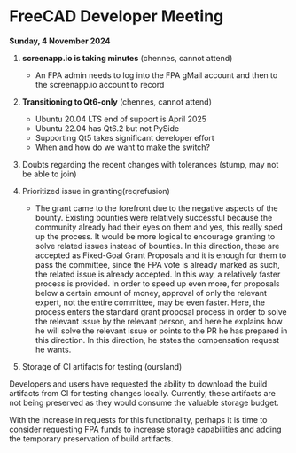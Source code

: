 # FreeCAD Developer Meeting

**Sunday, 4 November 2024**

1. **screenapp.io is taking minutes** (chennes, cannot attend)
   - An FPA admin needs to log into the FPA gMail account and then to the screenapp.io account to record
    
2. **Transitioning to Qt6-only** (chennes, cannot attend)
   - Ubuntu 20.04 LTS end of support is April 2025
   - Ubuntu 22.04 has Qt6.2 but not PySide
   - Supporting Qt5 takes significant developer effort
   - When and how do we want to make the switch?
  
3. Doubts regarding the recent changes with tolerances (stump, may not be able to join)

4. Prioritized issue in granting(reqrefusion)

   - The grant came to the forefront due to the negative aspects of the bounty. Existing bounties were relatively successful because the community already had their eyes on them and yes, this really sped up the process. It would be more logical to encourage granting to solve related issues instead of bounties. In this direction, these are accepted as Fixed-Goal Grant Proposals and it is enough for them to pass the committee, since the FPA vote is already marked as such, the related issue is already accepted. In this way, a relatively faster process is provided. In order to speed up even more, for proposals below a certain amount of money, approval of only the relevant expert, not the entire committee, may be even faster. Here, the process enters the standard grant proposal process in order to solve the relevant issue by the relevant person, and here he explains how he will solve the relevant issue or points to the PR he has prepared in this direction. In this direction, he states the compensation request he wants.

5. Storage of CI artifacts for testing (oursland)

  Developers and users have requested the ability to download the build artifacts from CI for testing changes locally.  Currently, these artifacts are not being preserved as they would consume the valuable storage budget.

  With the increase in requests for this functionality, perhaps it is time to consider requesting FPA funds to increase storage capabilities and adding the temporary preservation of build artifacts.
